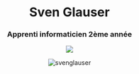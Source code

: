 <h1 align="center">Sven Glauser</h1>
<h3 align="center">Apprenti informaticien 2ème année</h3>

<div align="center">
	<p><img align="center" src="https://github-readme-stats.vercel.app/api/top-langs?username=svenglauser&show_icons=true&locale=fr&layout=compact&theme=github_dark&hide_border=true" /></p>
	<p><img align="center" src="https://github-readme-stats.vercel.app/api?username=svenglauser&show_icons=true&locale=fr&theme=github_dark&hide_border=true" alt="svenglauser" /></p>
</div>
